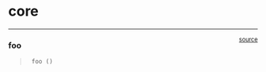 # core


<!-- WARNING: THIS FILE WAS AUTOGENERATED! DO NOT EDIT! -->

------------------------------------------------------------------------

<a
href="https://github.com/pcuenca/cocogold/blob/main/cocogold/core.py#L9"
target="_blank" style="float:right; font-size:smaller">source</a>

### foo

>      foo ()
